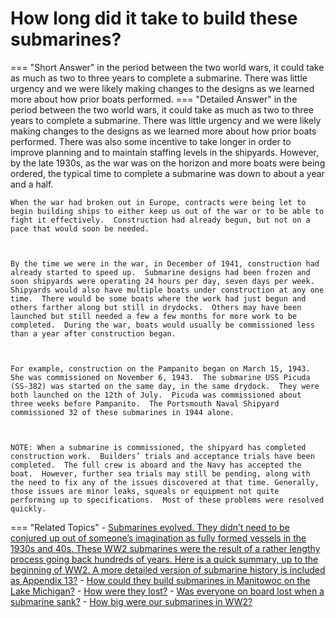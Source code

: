 # How long did it take to build these submarines?

=== "Short Answer"
    in the period between the two world wars, it could take as much as two to three years to complete a submarine. There was little urgency and we were likely making changes to the designs as we learned more about how prior boats performed.
=== "Detailed Answer"
    in the period between the two world wars, it could take as much as two to three years to complete a submarine.  There was little urgency and we were likely making changes to the designs as we learned more about how prior boats performed.  There was also some incentive to take longer in order to improve planning and to maintain staffing levels in the shipyards.  However, by the late 1930s, as the war was on the horizon and more boats were being ordered, the typical time to complete a submarine was down to about a year and a half.
    
    
    
    When the war had broken out in Europe, contracts were being let to begin building ships to either keep us out of the war or to be able to fight it effectively.  Construction had already begun, but not on a pace that would soon be needed.
    
    
    
    By the time we were in the war, in December of 1941, construction had already started to speed up.  Submarine designs had been frozen and soon shipyards were operating 24 hours per day, seven days per week.  Shipyards would also have multiple boats under construction at any one time.  There would be some boats where the work had just begun and others farther along but still in drydocks.  Others may have been launched but still needed a few a few months for more work to be completed.  During the war, boats would usually be commissioned less than a year after construction began.
    
    
    
    For example, construction on the Pampanito began on March 15, 1943.  She was commissioned on November 6, 1943.  The submarine USS Picuda (SS-382) was started on the same day, in the same drydock.  They were both launched on the 12th of July.  Picuda was commissioned about three weeks before Pampanito.  The Portsmouth Naval Shipyard commissioned 32 of these submarines in 1944 alone.
    
    
    
    NOTE: When a submarine is commissioned, the shipyard has completed construction work.  Builders’ trials and acceptance trials have been completed.  The full crew is aboard and the Navy has accepted the boat.  However, further sea trials may still be pending, along with the need to fix any of the issues discovered at that time. Generally, those issues are minor leaks, squeals or equipment not quite performing up to specifications.  Most of these problems were resolved quickly.
=== "Related Topics"
    - [Submarines evolved.  They didn’t need to be conjured up out of someone’s imagination as fully formed vessels in the 1930s and 40s.  These WW2 submarines were the result of a rather lengthy process going back hundreds of years.  Here is a quick summary, up to the beginning of WW2.  A more detailed version of submarine history is included as Appendix 13?](submarines-evolved-they-didnt-need-to-be-conjured-up-out-of-someones-imagination-as-fully.md)
    - [How could they build submarines in Manitowoc on the Lake Michigan?](how-could-they-build-submarines-in-manitowoc-on-the-lake-michigan.md)
    - [How were they lost?](how-were-they-lost.md)
    - [Was everyone on board lost when a submarine sank?](was-everyone-on-board-lost-when-a-submarine-sank.md)
    - [How big were our submarines in WW2?](how-big-were-our-submarines-in-ww2.md)
